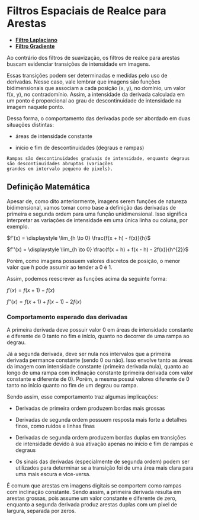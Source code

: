 # Filtros Espaciais de Realce para Arestas

* [**Filtro Laplaciano**](laplaciano)
* [**Filtro Gradiente**]()

Ao contrário dos filtros de suavização, os filtros de realce para arestas buscam evidenciar transições de intensidade em imagens.

Essas transições podem ser determinadas e medidas pelo uso de derivadas. Nesse caso, vale lembrar que imagens são funções bidimensionais que associam a cada posição (x, y), no domínio, um valor f(x, y), no contradomínio. Assim, a intensidade da derivada calculada em um ponto é proporcional ao grau de descontinuidade de intensidade na imagem naquele ponto.

Dessa forma, o comportamento das derivadas pode ser abordado em duas situações distintas:

* áreas de intensidade constante

* início e fim de descontinuidades (degraus e rampas)

```
Rampas são descontinuidades graduais de intensidade, enquanto degraus são descontinuidades abruptas (variações 
grandes em intervalo pequeno de pixels). 
```

## Definição Matemática

Apesar de, como dito anteriormente, imagens serem funções de natureza bidimensional, vamos tomar como base a definição das derivadas de primeira e segunda ordem para uma função unidimensional. Isso significa interpretar as variações de intensidade em uma única linha ou coluna, por exemplo.

$f'(x) = \displaystyle \lim_{h \to 0} \frac{f(x + h) - f(x)}{h}$

$f''(x) = \displaystyle \lim_{h \to 0} \frac{f(x + h) + f(x - h) - 2f(x)}{h^{2}}$

Porém, como imagens possuem valores discretos de posição, o menor valor que $h$ pode assumir ao tender a 0 é 1.

Assim, podemos reescrever as funções acima da seguinte forma:

$f'(x) =  f(x + 1) - f(x)$

$f''(x) =  f(x + 1) + f(x - 1) - 2f(x)$


### Comportamento esperado das derivadas

A primeira derivada deve possuir valor 0 em áreas de intensidade constante e diferente de 0 tanto no fim e início, quanto no decorrer de uma rampa ao degrau.

Já a segunda derivada, deve ser nula nos intervalos que a primeira derivada permance constante (sendo 0 ou não). Isso envolve tanto as áreas da imagem com intensidade constante (primeira derivada nula), quanto ao longo de uma rampa com inclinação constante (primeira derivada com valor constante e diferente de 0). Porém, a mesma possui valores diferente de 0 tanto no início quanto no fim de um degrau ou rampa.

Sendo assim, esse comportamento traz algumas implicações:

* Derivadas de primeira ordem produzem bordas mais grossas

* Derivadas de segunda ordem possuem resposta mais forte a detalhes finos, como ruídos e linhas finas

* Derivadas de segunda ordem produzem bordas duplas em transições de intensidade devido à sua ativação apenas no início e fim de rampas e degraus

* Os sinais das derivadas (especialmente de segunda ordem) podem ser utilizados para determinar se a transição foi de uma área mais clara para uma mais escura e vice-versa.

É comum que arestas em imagens digitais se comportem como rampas com inclinação constante. Sendo assim, a primeira derivada resulta em arestas grossas, pois assume um valor constante e diferente de zero, enquanto a segunda derivada produz arestas duplas com um pixel de largura, separada por zeros.

